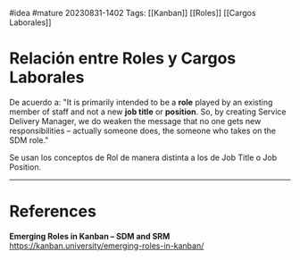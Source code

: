 #idea  #mature 
20230831-1402
Tags:  [[Kanban]] [[Roles]] [[Cargos Laborales]]

# Relación entre Roles y Cargos Laborales

De acuerdo a: "It is primarily intended to be a **role** played by an existing member of staff and not a new **job title** or **position**. So, by creating Service Delivery Manager, we do weaken the message that no one gets new responsibilities – actually someone does, the someone who takes on the SDM role."

Se usan los conceptos de Rol de manera distinta a los de Job Title o Job Position.

---
# References

**Emerging Roles in Kanban – SDM and SRM**
https://kanban.university/emerging-roles-in-kanban/
